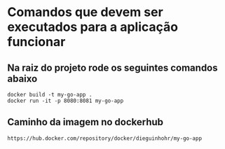 # Comandos que devem ser executados para a aplicação funcionar

## Na raiz do projeto rode os seguintes comandos abaixo
```
docker build -t my-go-app .
docker run -it -p 8080:8081 my-go-app
```

## Caminho da imagem no dockerhub
```
https://hub.docker.com/repository/docker/dieguinhohr/my-go-app
```